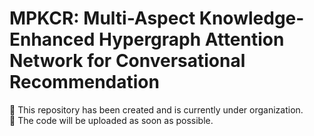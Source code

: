 # MPKCR: Multi-Aspect Knowledge-Enhanced Hypergraph Attention Network for Conversational Recommendation

🚧 This repository has been created and is currently under organization.  
📌 The code will be uploaded as soon as possible. 

